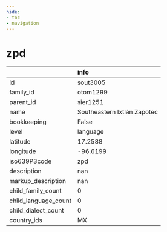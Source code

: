 ```yaml
---
hide:
- toc
- navigation
---
```

# zpd
|                      | info                        |
|:---------------------|:----------------------------|
| id                   | sout3005                    |
| family_id            | otom1299                    |
| parent_id            | sier1251                    |
| name                 | Southeastern Ixtlán Zapotec |
| bookkeeping          | False                       |
| level                | language                    |
| latitude             | 17.2588                     |
| longitude            | -96.6199                    |
| iso639P3code         | zpd                         |
| description          | nan                         |
| markup_description   | nan                         |
| child_family_count   | 0                           |
| child_language_count | 0                           |
| child_dialect_count  | 0                           |
| country_ids          | MX                          |
